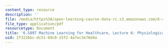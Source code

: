 ```yaml
---
content_type: resource
description: ''
file: /media/https%3A/open-learning-course-data-rc.s3.amazonaws.com/6-s897-machine-learning-for-healthcare-spring-2019/2f322bbcdc5169c015f24a7ec3e76d4a_MIT6_S897S19_lec6.pdf
file_type: application/pdf
resourcetype: Document
title: '6.S897 Machine Learning for Healthcare, Lecture 6: Physiological Time-Series'
uid: 2f322bbc-dc51-69c0-15f2-4a7ec3e76d4a
---
```

